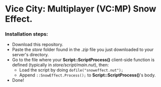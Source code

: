 # Vice City: Multiplayer (VC:MP) Snow Effect.

### Installation steps:
- Download this repository.
- Paste the *store* folder found in the *.zip* file you just downloaded to your server's directory.
- Go to the file where your **Script::ScriptProcess()** client-side function is defined (typically in *store/script/main.nut*), then:
  - Load the script by doing ```dofile("snoweffect.nut");```
  - Append ```::SnowEffect.Process();``` to **Script::ScriptProcess()**'s body.
- Done!
